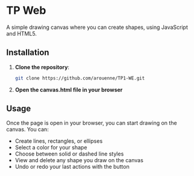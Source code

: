 # TP Web

A simple drawing canvas where you can create shapes, using JavaScript and HTML5.

## Installation

1. **Clone the repository**:

   ```bash
   git clone https://github.com/arouenne/TP1-WE.git
2. **Open the canvas.html file in your browser**

## Usage

Once the page is open in your browser, you can start drawing on the canvas. You can:

- Create lines, rectangles, or ellipses
- Select a color for your shape
- Choose between solid or dashed line styles
- View and delete any shape you draw on the canvas
- Undo or redo your last actions with the button
